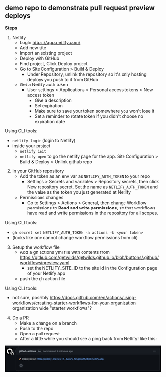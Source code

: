 ## demo repo to demonstrate pull request preview deploys

**Steps**

1. Netlify
	- Login https://app.netlify.com/
	- Add new site
	- Import an existing project
	- Deploy with GitHub
	- Find project, Click Deploy project
	- Go to Site Configuration > Build & Deploy
		- Under Repository, unlink the repository so it's only hosting deploys you push to it from GitHub
	- Get a Netlify auth token
		- User settings > Applications > Personal access tokens > New access token
			- Give a description
			- Set expiration
			- Make sure to save your token somewhere you won't lose it
			- Set a reminder to rotate token if you didn't choose no expiration date

Using CLI tools:
- `netlify login` (login to Netlify)
- inside your project
	- `netlify init` 
	- `netlify open` to go the netlify page for the app. Site Configuration > Build & Deploy > Unlink github repo


2. In your GitHub repository
	- Add the token as an env var as `NETLIFY_AUTH_TOKEN` to your repo
		- Settings > Secrets and variables > Repository secrets, then click New repository secret. Set the name as `NETLIFY_AUTH_TOKEN` and the value as the token you just generated at Netlify
	- Permissions changes
		- Go to Settings > Actions > General, then change Workflow permissions to **Read and write permissions**, so that workflows have read and write permissions in the repository for all scopes. 

Using CLI tools:
- `gh secret set NETLIFY_AUTH_TOKEN -a actions -b <your token>`
- (looks like one cannot change workflow permissions from cli)

3. Setup the workflow file
	- Add a gh actions yml file with contents from https://github.com/getwilds/getwilds.github.io/blob/buttons/.github/workflows/preview.yaml
		- set the NETLIFY_SITE_ID to the site id in the Configuration page of your Netlify app
	- push the gh action file

Using CLI tools:
- not sure, possibly https://docs.github.com/en/actions/using-workflows/creating-starter-workflows-for-your-organization organization wide "starter workflows"?

4. Do a PR
	- Make a change on a branch
	- Push to the repo
	- Open a pull request
	- After a little while you should see a ping back from Netlify! like this:
	
![screenshot of deploy preview in a pull request](deploy-preview.png)

